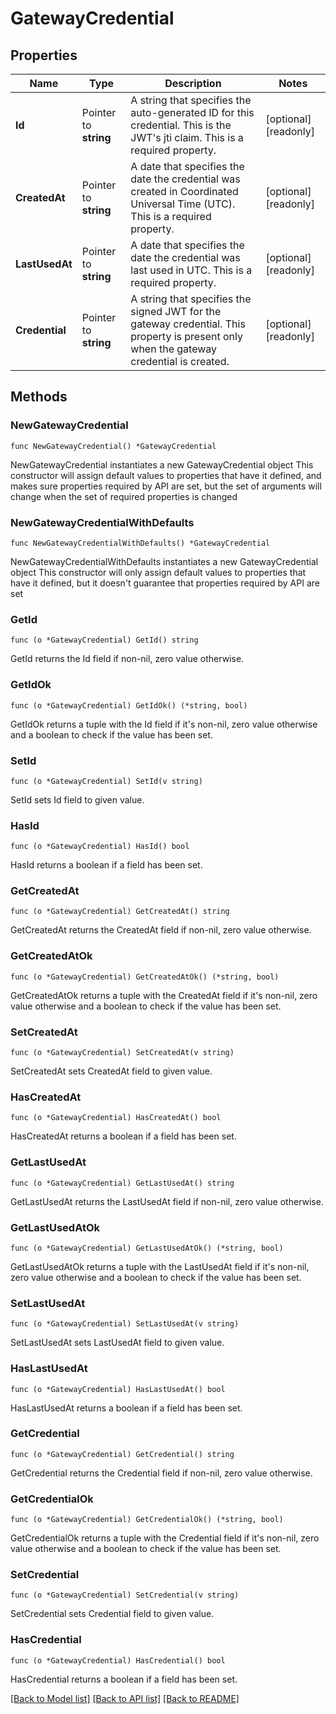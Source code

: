 # GatewayCredential

## Properties

Name | Type | Description | Notes
------------ | ------------- | ------------- | -------------
**Id** | Pointer to **string** | A string that specifies the auto-generated ID for this credential. This is the JWT&#39;s jti claim. This is a required property. | [optional] [readonly] 
**CreatedAt** | Pointer to **string** | A date that specifies the date the credential was created in Coordinated Universal Time (UTC). This is a required property. | [optional] [readonly] 
**LastUsedAt** | Pointer to **string** | A date that specifies the date the credential was last used in UTC. This is a required property. | [optional] [readonly] 
**Credential** | Pointer to **string** | A string that specifies the signed JWT for the gateway credential. This property is present only when the gateway credential is created. | [optional] [readonly] 

## Methods

### NewGatewayCredential

`func NewGatewayCredential() *GatewayCredential`

NewGatewayCredential instantiates a new GatewayCredential object
This constructor will assign default values to properties that have it defined,
and makes sure properties required by API are set, but the set of arguments
will change when the set of required properties is changed

### NewGatewayCredentialWithDefaults

`func NewGatewayCredentialWithDefaults() *GatewayCredential`

NewGatewayCredentialWithDefaults instantiates a new GatewayCredential object
This constructor will only assign default values to properties that have it defined,
but it doesn't guarantee that properties required by API are set

### GetId

`func (o *GatewayCredential) GetId() string`

GetId returns the Id field if non-nil, zero value otherwise.

### GetIdOk

`func (o *GatewayCredential) GetIdOk() (*string, bool)`

GetIdOk returns a tuple with the Id field if it's non-nil, zero value otherwise
and a boolean to check if the value has been set.

### SetId

`func (o *GatewayCredential) SetId(v string)`

SetId sets Id field to given value.

### HasId

`func (o *GatewayCredential) HasId() bool`

HasId returns a boolean if a field has been set.

### GetCreatedAt

`func (o *GatewayCredential) GetCreatedAt() string`

GetCreatedAt returns the CreatedAt field if non-nil, zero value otherwise.

### GetCreatedAtOk

`func (o *GatewayCredential) GetCreatedAtOk() (*string, bool)`

GetCreatedAtOk returns a tuple with the CreatedAt field if it's non-nil, zero value otherwise
and a boolean to check if the value has been set.

### SetCreatedAt

`func (o *GatewayCredential) SetCreatedAt(v string)`

SetCreatedAt sets CreatedAt field to given value.

### HasCreatedAt

`func (o *GatewayCredential) HasCreatedAt() bool`

HasCreatedAt returns a boolean if a field has been set.

### GetLastUsedAt

`func (o *GatewayCredential) GetLastUsedAt() string`

GetLastUsedAt returns the LastUsedAt field if non-nil, zero value otherwise.

### GetLastUsedAtOk

`func (o *GatewayCredential) GetLastUsedAtOk() (*string, bool)`

GetLastUsedAtOk returns a tuple with the LastUsedAt field if it's non-nil, zero value otherwise
and a boolean to check if the value has been set.

### SetLastUsedAt

`func (o *GatewayCredential) SetLastUsedAt(v string)`

SetLastUsedAt sets LastUsedAt field to given value.

### HasLastUsedAt

`func (o *GatewayCredential) HasLastUsedAt() bool`

HasLastUsedAt returns a boolean if a field has been set.

### GetCredential

`func (o *GatewayCredential) GetCredential() string`

GetCredential returns the Credential field if non-nil, zero value otherwise.

### GetCredentialOk

`func (o *GatewayCredential) GetCredentialOk() (*string, bool)`

GetCredentialOk returns a tuple with the Credential field if it's non-nil, zero value otherwise
and a boolean to check if the value has been set.

### SetCredential

`func (o *GatewayCredential) SetCredential(v string)`

SetCredential sets Credential field to given value.

### HasCredential

`func (o *GatewayCredential) HasCredential() bool`

HasCredential returns a boolean if a field has been set.


[[Back to Model list]](../README.md#documentation-for-models) [[Back to API list]](../README.md#documentation-for-api-endpoints) [[Back to README]](../README.md)


